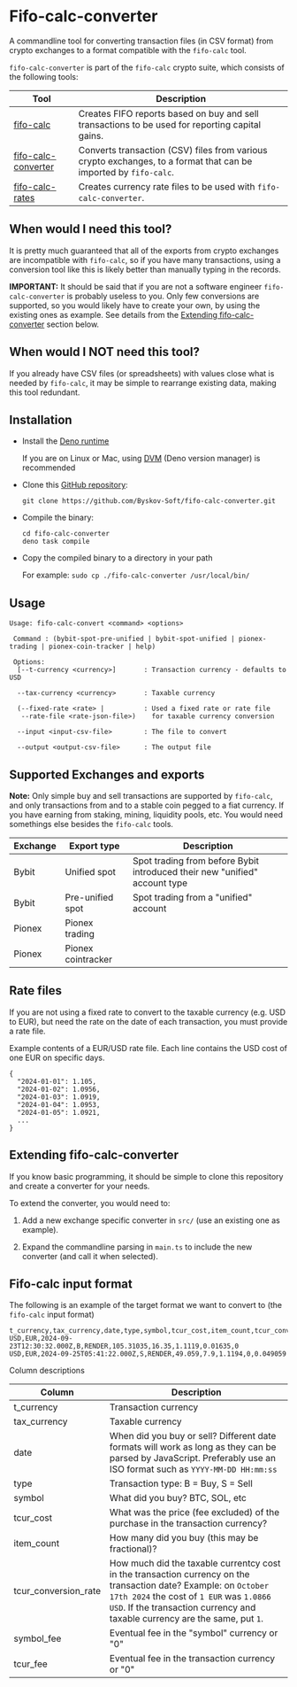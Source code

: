 # Fifo-calc-converter

A commandline tool for converting transaction files (in CSV format) from crypto exchanges to a
format compatible with the `fifo-calc` tool.

`fifo-calc-converter` is part of the `fifo-calc` crypto suite, which consists of the following
tools:

| Tool                                                                      | Description                                                                                                      |
| ------------------------------------------------------------------------- | ---------------------------------------------------------------------------------------------------------------- |
| [fifo-calc](https://github.com/Byskov-Soft/fifo-calc)                     | Creates FIFO reports based on buy and sell transactions to be used for reporting capital gains.                  |
| [fifo-calc-converter](https://github.com/Byskov-Soft/fifo-calc-converter) | Converts transaction (CSV) files from various crypto exchanges, to a format that can be imported by `fifo-calc`. |
| [fifo-calc-rates](https://github.com/Byskov-Soft/fifo-calc-rates)         | Creates currency rate files to be used with `fifo-calc-converter`.                                               |

## When would I need this tool?

It is pretty much guaranteed that all of the exports from crypto exchanges are incompatible with
`fifo-calc`, so if you have many transactions, using a conversion tool like this is likely better
than manually typing in the records.

**IMPORTANT:** It should be said that if you are not a software engineer `fifo-calc-converter` is
probably useless to you. Only few conversions are supported, so you would likely have to create your
own, by using the existing ones as example. See details from the
[Extending fifo-calc-converter](#extending-fifo-calc-converter) section below.

## When would I NOT need this tool?

If you already have CSV files (or spreadsheets) with values close what is needed by `fifo-calc`, it
may be simple to rearrange existing data, making this tool redundant.

## Installation

- Install the [Deno runtime](https://deno.com/)

  If you are on Linux or Mac, using [DVM](https://deno.land/x/dvm@v1.9.1) (Deno version manager) is
  recommended

- Clone this [GitHub repository](https://github.com/Byskov-Soft/fifo-calc-converter.git):

  `git clone https://github.com/Byskov-Soft/fifo-calc-converter.git`

- Compile the binary:
  ```
  cd fifo-calc-converter
  deno task compile
  ```
- Copy the compiled binary to a directory in your path

  For example: `sudo cp ./fifo-calc-converter /usr/local/bin/`

## Usage

```
Usage: fifo-calc-convert <command> <options>

 Command : (bybit-spot-pre-unified | bybit-spot-unified | pionex-trading | pionex-coin-tracker | help)

 Options:
  [--t-currency <currency>]       : Transaction currency - defaults to USD

  --tax-currency <currency>       : Taxable currency

  (--fixed-rate <rate> |          : Used a fixed rate or rate file
   --rate-file <rate-json-file>)    for taxable currency conversion

  --input <input-csv-file>        : The file to convert

  --output <output-csv-file>      : The output file
```

## Supported Exchanges and exports

**Note:** Only simple buy and sell transactions are supported by `fifo-calc`, and only transactions
from and to a stable coin pegged to a fiat currency. If you have earning from staking, mining,
liquidity pools, etc. You would need somethings else besides the `fifo-calc` tools.

| Exchange | Export type        | Description                                                                |
| -------- | ------------------ | -------------------------------------------------------------------------- |
| Bybit    | Unified spot       | Spot trading from before Bybit introduced their new "unified" account type |
| Bybit    | Pre-unified spot   | Spot trading from a "unified" account                                      |
| Pionex   | Pionex trading     |                                                                            |
| Pionex   | Pionex cointracker |                                                                            |

## Rate files

If you are not using a fixed rate to convert to the taxable currency (e.g. USD to EUR), but need the
rate on the date of each transaction, you must provide a rate file.

Example contents of a EUR/USD rate file. Each line contains the USD cost of one EUR on specific
days.

```
{
  "2024-01-01": 1.105,
  "2024-01-02": 1.0956,
  "2024-01-03": 1.0919,
  "2024-01-04": 1.0953,
  "2024-01-05": 1.0921,
  ...
}
```

## Extending fifo-calc-converter

If you know basic programming, it should be simple to clone this repository and create a converter
for your needs.

To extend the converter, you would need to:

1. Add a new exchange specific converter in `src/` (use an existing one as example).

1. Expand the commandline parsing in `main.ts` to include the new converter (and call it when
   selected).

## Fifo-calc input format

The following is an example of the target format we want to convert to (the `fifo-calc` input
format)

```csv
t_currency,tax_currency,date,type,symbol,tcur_cost,item_count,tcur_conversion_rate,symbol_fee,tcur_fee
USD,EUR,2024-09-23T12:30:32.000Z,B,RENDER,105.31035,16.35,1.1119,0.01635,0
USD,EUR,2024-09-25T05:41:22.000Z,S,RENDER,49.059,7.9,1.1194,0,0.049059
```

Column descriptions

| Column               | Description                                                                                                                                                                                                                                |
| -------------------- | ------------------------------------------------------------------------------------------------------------------------------------------------------------------------------------------------------------------------------------------ |
| t_currency           | Transaction currency                                                                                                                                                                                                                       |
| tax_currency         | Taxable currency                                                                                                                                                                                                                           |
| date                 | When did you buy or sell? Different date formats will work as long as they can be parsed by JavaScript. Preferably use an ISO format such as `YYYY-MM-DD HH:mm:ss`                                                                         |
| type                 | Transaction type: B = Buy, S = Sell                                                                                                                                                                                                        |
| symbol               | What did you buy? BTC, SOL, etc                                                                                                                                                                                                            |
| tcur_cost            | What was the price (fee excluded) of the purchase in the transaction currency?                                                                                                                                                             |
| item_count           | How many did you buy (this may be fractional)?                                                                                                                                                                                             |
| tcur_conversion_rate | How much did the taxable currentcy cost in the transaction currency on the transaction date? Example: on `October 17th 2024` the cost of `1 EUR` was `1.0866 USD`. If the transaction currency and taxable currency are the same, put `1`. |
| symbol_fee           | Eventual fee in the "symbol" currency or "0"                                                                                                                                                                                               |
| tcur_fee             | Eventual fee in the transaction currency or "0"                                                                                                                                                                                            |
